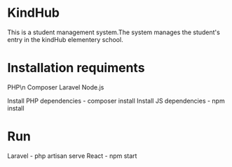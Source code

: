 # KindHub
This is a student management system.The system manages the student's entry in the kindHub elementery school.

# Installation requiments
PHP\n                                                                                                                                     Composer
Laravel
Node.js

Install PHP dependencies - composer install
Install JS dependencies  - npm install

# Run
Laravel - php artisan serve
React   - npm start
